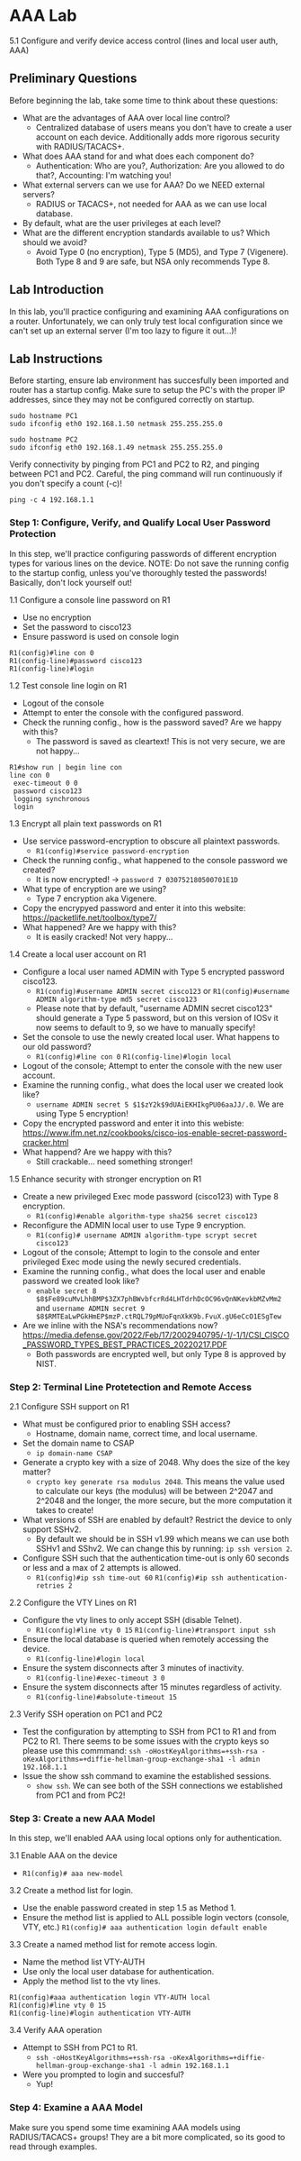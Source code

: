 # AAA Lab
5.1 Configure and verify device access control (lines and local user auth, AAA)

## Preliminary Questions
Before beginning the lab, take some time to think about these questions:
- What are the advantages of AAA over local line control?
    - Centralized database of users means you don't have to create a user account on each device. Additionally adds more rigorous security with RADIUS/TACACS+.
- What does AAA stand for and what does each component do?
    - Authentication: Who are you?, Authorization: Are you allowed to do that?, Accounting: I'm watching you!
- What external servers can we use for AAA? Do we NEED external servers?
    - RADIUS or TACACS+, not needed for AAA as we can use local database.
- By default, what are the user privileges at each level?
- What are the different encryption standards available to us? Which should we avoid?
    - Avoid Type 0 (no encryption), Type 5 (MD5), and Type 7 (Vigenere). Both Type 8 and 9 are safe, but NSA only recommends Type 8.


## Lab Introduction
In this lab, you'll practice configuring and examining AAA configurations on a router. Unfortunately, we can only truly test local configuration since we can't set up an external server (I'm too lazy to figure it out...)!

## Lab Instructions
Before starting, ensure lab environment has succesfully been imported and router has a startup config. 
Make sure to setup the PC's with the proper IP addresses, since they may not be configured correctly on startup.
```
sudo hostname PC1
sudo ifconfig eth0 192.168.1.50 netmask 255.255.255.0

sudo hostname PC2
sudo ifconfig eth0 192.168.1.49 netmask 255.255.255.0
```

Verify connectivity by pinging from PC1 and PC2 to R2, and pinging between PC1 and PC2. Careful, the ping command will run continuously if you don't specify a count (-c)!

```
ping -c 4 192.168.1.1
```


### Step 1: Configure, Verify, and Qualify Local User Password Protection
In this step, we'll practice configuring passwords of different encryption types for various lines on the device.
NOTE: Do not save the running config to the startup config, unless you've thoroughly tested the passwords! Basically, don't lock yourself out!

1.1 Configure a console line password on R1
- Use no encryption
- Set the password to cisco123
- Ensure password is used on console login

```
R1(config)#line con 0
R1(config-line)#password cisco123
R1(config-line)#login
```

1.2 Test console line login on R1
- Logout of the console
- Attempt to enter the console with the configured password.
- Check the running config., how is the password saved? Are we happy with this?
    - The password is saved as cleartext! This is not very secure, we are not happy...

```
R1#show run | begin line con
line con 0
 exec-timeout 0 0
 password cisco123
 logging synchronous
 login
```

1.3 Encrypt all plain text passwords on R1
- Use service password-encryption to obscure all plaintext passwords.
    - ```R1(config)#service password-encryption```
- Check the running config., what happened to the console password we created?
    - It is now encrypted! -> ```password 7 030752180500701E1D```
- What type of encryption are we using?
    - Type 7 encryption aka Vigenere.
- Copy the encrypyed password and enter it into this website: https://packetlife.net/toolbox/type7/
- What happened? Are we happy with this?
    - It is easily cracked! Not very happy...

1.4 Create a local user account on R1
- Configure a local user named ADMIN with Type 5 encrypted password cisco123.
    - ```R1(config)#username ADMIN secret cisco123``` or ```R1(config)#username ADMIN algorithm-type md5 secret cisco123```
    - Please note that by default, "username ADMIN secret cisco123" should generate a Type 5 password, but on this version of IOSv it now seems to default to 9, so we have to manually specify!
- Set the console to use the newly created local user. What happens to our old password?
    - ```R1(config)#line con 0```
      ```R1(config-line)#login local```
- Logout of the console; Attempt to enter the console with the new user account.
- Examine the running config., what does the local user we created look like?
    - ```username ADMIN secret 5 $1$zY2k$9dUAiEKHIkgPU06aaJJ/.0```. We are using Type 5 encryption! 
- Copy the encrypted password and enter it into this webiste: https://www.ifm.net.nz/cookbooks/cisco-ios-enable-secret-password-cracker.html
- What happend? Are we happy with this?
    - Still crackable... need something stronger!

1.5 Enhance security with stronger encryption on R1
- Create a new privileged Exec mode password (cisco123) with Type 8 encryption.
    - ```R1(config)#enable algorithm-type sha256 secret cisco123 ```
- Reconfigure the ADMIN local user to use Type 9 encryption.
    - ```R1(config)# username ADMIN algorithm-type scrypt secret cisco123```
- Logout of the console; Attempt to login to the console and enter privileged Exec mode using the newly secured credentials.
- Examine the running config., what does the local user and enable password we created look like?
    - ```enable secret 8 $8$Fe89cuMvLhhBMP$3ZX7phBWvbfcrRd4LHTdrhDcOC96vQnNKevkbMZvMm2``` and ```username ADMIN secret 9 $8$RMTEaLwPGkHmEP$mzP.ctRQL79pMUoFqnXkK9b.FvuX.gU6eCcO1ESgTew```
- Are we inline with the NSA's recommendations now? https://media.defense.gov/2022/Feb/17/2002940795/-1/-1/1/CSI_CISCO_PASSWORD_TYPES_BEST_PRACTICES_20220217.PDF
    - Both passwords are encrypted well, but only Type 8 is approved by NIST.
    
### Step 2: Terminal Line Protetection and Remote Access
2.1 Configure SSH support on R1
- What must be configured prior to enabling SSH access?
    - Hostname, domain name, correct time, and local username.
- Set the domain name to CSAP
    - ```ip domain-name CSAP```
- Generate a crypto key with a size of 2048. Why does the size of the key matter?
    - ```crypto key generate rsa modulus 2048```. This means the value used to calculate our keys (the modulus) will be between 2^2047 and 2^2048 and the longer, the more secure, but the more computation it takes to create!
- What versions of SSH are enabled by default? Restrict the device to only support SSHv2. 
    - By default we should be in SSH v1.99 which means we can use both SSHv1 and SShv2. We can change this by running: ```ip ssh version 2```.
- Configure SSH such that the authentication time-out is only 60 seconds or less and a max of 2 attempts is allowed.
    - ```R1(config)#ip ssh time-out 60```
      ```R1(config)#ip ssh authentication-retries 2```

2.2 Configure the VTY Lines on R1
- Configure the vty lines to only accept SSH (disable Telnet).
    - ```R1(config)#line vty 0 15```
      ```R1(config-line)#transport input ssh```
- Ensure the local database is queried when remotely accessing the device. 
    - ```R1(config-line)#login local```
- Ensure the system disconnects after 3 minutes of inactivity.
    - ```R1(config-line)#exec-timeout 3 0```
- Ensure the system disconnects after 15 minutes regardless of activity.
    - ```R1(config-line)#absolute-timeout 15```

2.3 Verify SSH operation on PC1 and PC2
- Test the configuration by attempting to SSH from PC1 to R1 and from PC2 to R1.
There seems to be some issues with the crypto keys so please use this commmand: ```ssh -oHostKeyAlgorithms=+ssh-rsa -oKexAlgorithms=+diffie-hellman-group-exchange-sha1 -l admin 192.168.1.1```
- Issue the show ssh command to examine the established sessions.
    - ```show ssh```. We can see both of the SSH connections we established from PC1 and from PC2!    
  
### Step 3: Create a new AAA Model
In this step, we'll enabled AAA using local options only for authentication.

3.1 Enable AAA on the device
- ```R1(config)# aaa new-model```

3.2 Create a method list for login.
- Use the enable password created in step 1.5 as Method 1.
- Ensure the method list is applied to ALL possible login vectors (console, VTY, etc.)
```R1(config)# aaa authentication login default enable```

3.3 Create a named method list for remote access login.
- Name the method list VTY-AUTH
- Use only the local user database for authentication.
- Apply the method list to the vty lines. 
```
R1(config)#aaa authentication login VTY-AUTH local
R1(config)#line vty 0 15
R1(config-line)#login authentication VTY-AUTH
```

3.4 Verify AAA operation
- Attempt to SSH from PC1 to R1.
    - ```ssh -oHostKeyAlgorithms=+ssh-rsa -oKexAlgorithms=+diffie-hellman-group-exchange-sha1 -l admin 192.168.1.1```
- Were you prompted to login and succesful?
    - Yup!

### Step 4: Examine a AAA Model
Make sure you spend some time examining AAA models using RADIUS/TACACS+ groups! 
They are a bit more complicated, so its good to read through examples.
